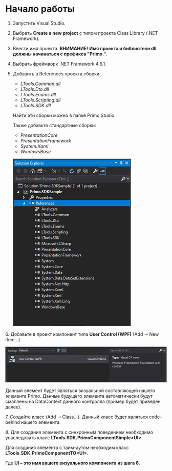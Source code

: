 # Начало работы

1. Запустить Visual Studio.
2. Выбрать **Create a new project** с типом проекта Class Library (.NET Framework).
3. Ввести имя проекта. **ВНИМАНИЕ!** **Имя проекта и библиотеки dll должны начинаться с префикса "Primo.".** 
4. Выбрать фреймворк .NET Framework 4.6.1.
5. Добавить в References проекта сборки:
   * _LTools.Common.dll_
   * _LTools.Dto.dll_
   * _LTools.Enums.dll_
   * _LTools.Scripting.dll_
   * _LTools.SDK.dll_

   Найти эти сборки можно в папке Primo Studio.

   Также добавьте стандартные сборки:

   * _PresentationCore_
   * _PresentationFramework_
   * _System.Xaml_
   * _WindowsBase_

   ![](<../../../.gitbook/assets/0 (133).png>)

6\. Добавьте в проект компонент типа **User Control (WPF)** (Add ➝ New Item…)

![](<../../../.gitbook/assets/1 (118).png>)

   Данный элемент будет являться визуальной составляющей нашего элемента Primo. Данные будущего элемента автоматически будут смаплены на DataContext данного контролла (пример будет приведен далее).

7\. Создайте класс (Add ➝ Class…). Данный класс будет являться code-behind нашего элемента.

8\. Для создания элемента с синхронным поведением необходимо унаследовать класс **LTools.SDK.PrimoComponentSimple\<UI>**. 

Для создания элемента с тайм-аутом необходим класс **LTools.SDK.PrimoComponentTO\<UI>**.

Где **UI – это имя вашего визуального компонента из шага 6**.
